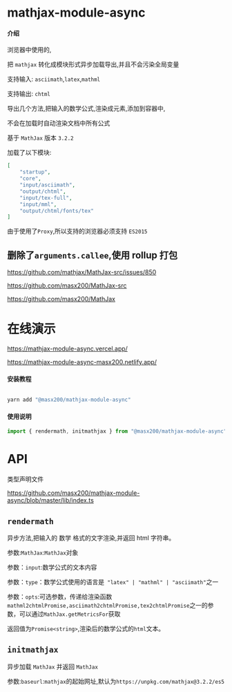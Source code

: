 # mathjax-module-async

#### 介绍

浏览器中使用的,

把 `mathjax` 转化成模块形式异步加载导出,并且不会污染全局变量

支持输入: `asciimath`,`latex`,`mathml`

支持输出: `chtml`

导出几个方法,把输入的数学公式,渲染成元素,添加到容器中,

不会在加载时自动渲染文档中所有公式

基于 `MathJax` 版本 `3.2.2`

加载了以下模块:

```json
[
    "startup",
    "core",
    "input/asciimath",
    "output/chtml",
    "input/tex-full",
    "input/mml",
    "output/chtml/fonts/tex"
]
```

由于使用了`Proxy`,所以支持的浏览器必须支持 `ES2015`

## 删除了`arguments.callee`,使用 rollup 打包

https://github.com/mathjax/MathJax-src/issues/850

https://github.com/masx200/MathJax-src

https://github.com/masx200/MathJax
# 在线演示

https://mathjax-module-async.vercel.app/

https://mathjax-module-async-masx200.netlify.app/

#### 安装教程

```powershell

yarn add "@masx200/mathjax-module-async"
```

#### 使用说明

```js
import { rendermath, initmathjax } from "@masx200/mathjax-module-async";
```

# API

类型声明文件

https://github.com/masx200/mathjax-module-async/blob/master/lib/index.ts

## `rendermath`

异步方法,把输入的 数学 格式的文字渲染,并返回 html 字符串。

参数:`MathJax`:`MathJax`对象

参数：`input`:数学公式的文本内容

参数：`type`：数学公式使用的语言是` "latex" | "mathml" | "asciimath"`之一

参数：`opts`:可选参数，传递给渲染函数`mathml2chtmlPromise,asciimath2chtmlPromise,tex2chtmlPromise`之一的参数，可以通过`MathJax.getMetricsFor`获取

返回值为`Promise<string>`,渲染后的数学公式的`html`文本。

## `initmathjax`

异步加载 `MathJax` 并返回 `MathJax`

参数:`baseurl`:`mathjax`的起始网址,默认为`https://unpkg.com/mathjax@3.2.2/es5`
